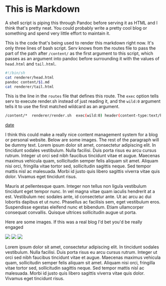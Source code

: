 # This is Markdown

A shell script is piping this through Pandoc before serving it as HTML and I
think that's pretty neat. You could probably write a pretty cool blog or
something and spend very little effort to maintain it.

This is the code that's being used to render this markdown right now. It's
only three lines of bash script. Serv knows from the routes file to pass the 
part of the path after `/content/` as the first argument to this script, which
passes as an argument into pandoc before surrounding it with the values of
`head.html` and `tail.html`.

```bash
#!/bin/sh
cat renderer/head.html
pandoc content/$1.md
cat renderer/tail.html
```

This is the line in the `routes` file that defines this route.
The `exec` option tells serv to execute render.sh instead of just reading it,
and the `wild:0` argument tells it to use the first matched wildcard as an
argument.

```bash
/content/*  renderer/render.sh  exec(wild:0) header(content-type:text/html)
```

[date](/api/date)

I think this could make a really nice content management system for a blog or
personal website. Below are some images. The rest of the paragraph will be
dummy text.
Lorem ipsum dolor sit amet, consectetur adipiscing elit. In tincidunt sodales vestibulum. Nulla facilisi. Duis porta risus eu arcu cursus rutrum. Integer ut orci sed nibh faucibus tincidunt vitae et augue. Maecenas maximus vehicula quam, sollicitudin semper felis aliquam sit amet. Aliquam nisi orci, fringilla vitae tortor sed, sollicitudin sagittis neque. Sed tempor mattis nisl ac malesuada. Morbi id justo quis libero sagittis viverra vitae quis dolor. Vivamus eget tincidunt risus.

Mauris at pellentesque quam. Integer non tellus non ligula vestibulum tincidunt eget tempor nunc. In vel magna vitae quam iaculis hendrerit at a est. Vestibulum nec sodales ante, id consectetur ante. Ut ac arcu ac dui lobortis dapibus et ut nunc. Phasellus ac facilisis sem, eget vestibulum eros. Suspendisse egestas eleifend nunc et bibendum. Etiam ullamcorper consequat convallis. Quisque ultrices sollicitudin augue ut porta. 

Here are some images. If this was a real blog I'd bet you'd be really engaged

![](https://i.huffpost.com/gen/1271717/thumbs/o-LONDON-MAP-570.jpg?3)
![](/images/paris.jpg)
![](https://i.huffpost.com/gen/1271776/thumbs/o-LA-MAP-570.jpg?1)

Lorem ipsum dolor sit amet, consectetur adipiscing elit. In tincidunt sodales vestibulum. Nulla facilisi. Duis porta risus eu arcu cursus rutrum. Integer ut orci sed nibh faucibus tincidunt vitae et augue. Maecenas maximus vehicula quam, sollicitudin semper felis aliquam sit amet. Aliquam nisi orci, fringilla vitae tortor sed, sollicitudin sagittis neque. Sed tempor mattis nisl ac malesuada. Morbi id justo quis libero sagittis viverra vitae quis dolor. Vivamus eget tincidunt risus.
